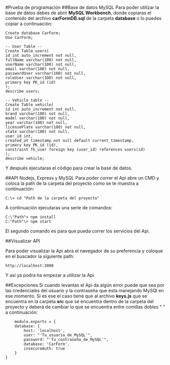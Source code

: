 #Prueba de programación
##Base de datos MySQL
Para poder utilizar la base de datos debes de abrir  **MySQL Workbench**, donde copiaras el contenido del archivo **carFormDB.sql** de la carpeta **database** o lo puedes copiar a continuación:


    Create database CarForm;
    Use CarForm;

    -- User Table --
    Create Table users(
	id int auto_increment not null,
    fullName varchar(100) not null,
    userName varchar(100) not null,
    email varchar(100) not null,
    passwordUser varchar(100) not null,
    roleUser varchar(100) not null,
    primary key PK_id (id)
    ); 
    describe users;

    -- Vehicle table --
    Create Table vehicle(
	id int auto_increment not null,
    brand varchar(100) not null,
    model varchar(100) not null,
    year varchar(100) not null,
    licensePlate varchar(100) not null,
    state varchar(100) not null,
    user_id int,
    created_at timestamp not null default current_timestamp,
    primary key PK_id (id),
    constraint fk_user foreign key (user_id) references users(id)
    ); 
    describe vehicle;

Y después ejecutaras el código para crear la base de datos.

##API Nodejs, Express y MySQL
Para poder correr el Api abre un CMD y coloca la path  de la carpeta del proyecto como se te muestra a continuación:

    C:\> cd "Path de la carpeta del proyecto"

A continuación ejecutaras una serie de comandos:

    C:\"Path"> npm install
	C:"Path"\> npm start

El segundo comando es para que pueda correr los servicios del Api.

##Visualizar API

Para poder visualizar la Api abra el navegador de su preferencia y coloque en el buscador la siguiente path:

    http://localhost:3000

Y así ya podra ha empezar a utilizar la Api.

##Excepciones
Si cuando levantas el Api da algún error puede que sea por las credenciales del usuario y la contraseña que esta manejando MySQl en ese momento. Si es ese el caso tiene que al archivo **keys.js** que se encuentra en la carpeta **src** que se encuentra dentro de la carpeta del proyecto y deberá de cambiar lo que se encuentra entre comillas dobles "  " a continuación:

		module.exports = {
		database: {
			host: 'localhost',
			user: "'Tu_usuario_de_MySQL'",
			password: "'Tu_contraseña_de_MySQL'",
			database: 'CarForm',
			insecureAuth: true
		}
	}